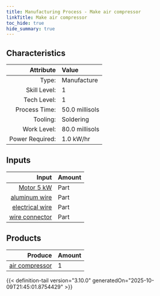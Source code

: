 ```yaml
---
title: Manufacturing Process - Make air compressor
linkTitle: Make air compressor
toc_hide: true
hide_summary: true
---
```

<!-- This is generated by the MarsSim HelpGenertor, do not edit. -->


## Characteristics

| Attribute      | Value |
|--------:|:------|
|Type:|Manufacture|
|Skill Level:|1|
|Tech Level:|1|
|Process Time:|50.0 millisols|
|Tooling:|Soldering|
|Work Level:|80.0 millisols|
|Power Required:|1.0 kW/hr|

## Inputs

| Input      | Amount |
|--------:|:------|
|[Motor 5 kW](/docs/definitions/part/motor-5-kw)|Part|1|
|[aluminum wire](/docs/definitions/part/aluminum-wire)|Part|1|
|[electrical wire](/docs/definitions/part/electrical-wire)|Part|1|
|[wire connector](/docs/definitions/part/wire-connector)|Part|3|

## Products


| Produce      | Amount |
|--------:|:------|
|[air compressor](/docs/definitions/part/air-compressor)|1|



{{< definition-tail version="3.10.0" generatedOn="2025-10-09T21:45:01.8754429" >}}



